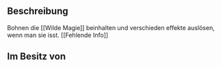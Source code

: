 ## Beschreibung
Bohnen die [[Wilde Magie]] beinhalten und verschieden effekte auslösen, wenn man sie isst. [[Fehlende Info]]

## Im Besitz von

